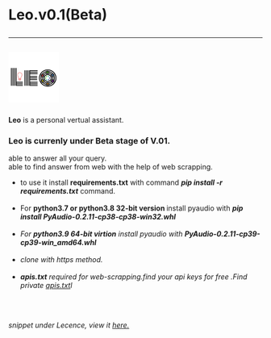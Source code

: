 # Leo.v0.1(Beta)<hr><img src="leologo.png" height="100px" width="100px">

<b>Leo</b> is a personal vertual assistant.<br>
<h3> Leo is currenly under Beta stage of V.01.</h3>
able to answer all your query.<br>
able to find answer from web with the help of web scrapping.<br>
<ul>
<li>to use it install <b>requirements.txt</b> with command <b><i>pip install -r requirements.txt</i></b> command.</li><br>
<li>For <b>python3.7 or python3.8 32-bit version </b>install pyaudio with <b><i>pip install PyAudio-0.2.11-cp38-cp38-win32.whl<i></b></li><br>
 <li>For <b>python3.9 64-bit virtion</b> install pyaudio with <b><i>PyAudio-0.2.11-cp39-cp39-win_amd64.whl<i></b></li><br>
<li>clone with https method.</li><br>
<li><b>apis.txt</b> required for web-scrapping.find your api keys for free .Find private <a href="https://github.com/tirtharajsinha/private-files/blob/main/apis.txt">apis.txt</a>l</li>
  </ul>
  <br><br>

snippet under Lecence, view it <a href="https://github.com/tirtharajsinha/vertual-assistant/blob/main/LICENSE">here.</a>
